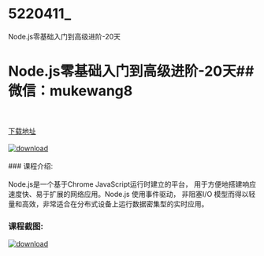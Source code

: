 # 5220411_
Node.js零基础入门到高级进阶-20天
# Node.js零基础入门到高级进阶-20天## 微信：mukewang8
<br/></br>[下载地址](http://www.36tz.cn/article/5220411 "下载地址")
<br/></br>[![download](http://36tz.cn/muke_img/2021_07_1-28-300x149.png "下载地址")](http://www.36tz.cn/article/5220411 "下载地址")
<br/></br>### 课程介绍:<br/></br>Node.js是一个基于Chrome JavaScript运行时建立的平台， 用于方便地搭建响应速度快、易于扩展的网络应用。Node.js 使用事件驱动， 非阻塞I/O 模型而得以轻量和高效，非常适合在分布式设备上运行数据密集型的实时应用。

### 课程截图:
[![download](http://36tz.cn/muke_img/2021_07_2-28.png "下载地址")](http://www.36tz.cn/article/5220411 "下载地址")
